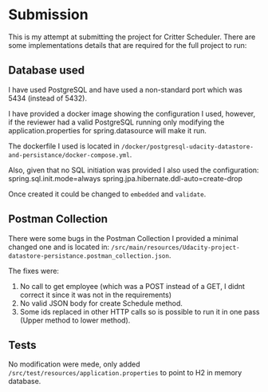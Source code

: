 # Submission

This is my attempt at submitting the project for Critter Scheduler. 
There are some implementations details that are required for the full project to run:

## Database used

I have used PostgreSQL and have used a non-standard port which was 5434 (instead of 5432).

I have provided a docker image showing the configuration I used, however, 
if the reviewer had a valid PostgreSQL running only modifying the application.properties for spring.datasource will make it run.

The dockerfile I used is located in `/docker/postgresql-udacity-datastore-and-persistance/docker-compose.yml`.

Also, given that no SQL initiation was provided I also used the configuration:
spring.sql.init.mode=always
spring.jpa.hibernate.ddl-auto=create-drop

Once created it could be changed to `embedded` and `validate`.

## Postman Collection

There were some bugs in the Postman Collection I provided a minimal changed one and is located in:
`/src/main/resources/Udacity-project-datastore-persistance.postman_collection.json`.

The fixes were:
1. No call to get employee (which was a POST instead of a GET, I didnt correct it since it was not in the requirements)
2. No valid JSON body for create Schedule method.
3. Some ids replaced in other HTTP calls so is possible to run it in one pass (Upper method to lower method).

## Tests

No modification were mede, only added `/src/test/resources/application.properties` to point to H2 in memory database.
